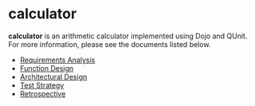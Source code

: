 calculator
==========
**calculator** is an arithmetic calculator implemented using Dojo and QUnit.
For more information, please see the documents listed below.

- [Requirements Analysis](https://github.com/andrewaliu/calculator/wiki/Requirements-Analysis)
- [Function Design](https://github.com/andrewaliu/calculator/wiki/Functional-Design)
- [Architectural Design](https://github.com/andrewaliu/calculator/wiki/Architectural-Design)
- [Test Strategy](https://github.com/andrewaliu/calculator/wiki/Test-Strategy)
- [Retrospective](https://github.com/andrewaliu/calculator/wiki/Retrospective)
